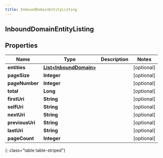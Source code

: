 ```yaml
---
title: InboundDomainEntityListing
---
```


## InboundDomainEntityListing

## Properties

| Name            | Type                                                                   | Description | Notes      |
| --------------- | ---------------------------------------------------------------------- | ----------- | ---------- |
| **entities**    | <!----><!---->[**List&lt;InboundDomain&gt;**](InboundDomain.md)<!----> |             | [optional] |
| **pageSize**    | <!----><!---->**Integer**<!---->                                       |             | [optional] |
| **pageNumber**  | <!----><!---->**Integer**<!---->                                       |             | [optional] |
| **total**       | <!----><!---->**Long**<!---->                                          |             | [optional] |
| **firstUri**    | <!----><!---->**String**<!---->                                        |             | [optional] |
| **selfUri**     | <!----><!---->**String**<!---->                                        |             | [optional] |
| **nextUri**     | <!----><!---->**String**<!---->                                        |             | [optional] |
| **previousUri** | <!----><!---->**String**<!---->                                        |             | [optional] |
| **lastUri**     | <!----><!---->**String**<!---->                                        |             | [optional] |
| **pageCount**   | <!----><!---->**Integer**<!---->                                       |             | [optional] |

{: class="table table-striped"}
